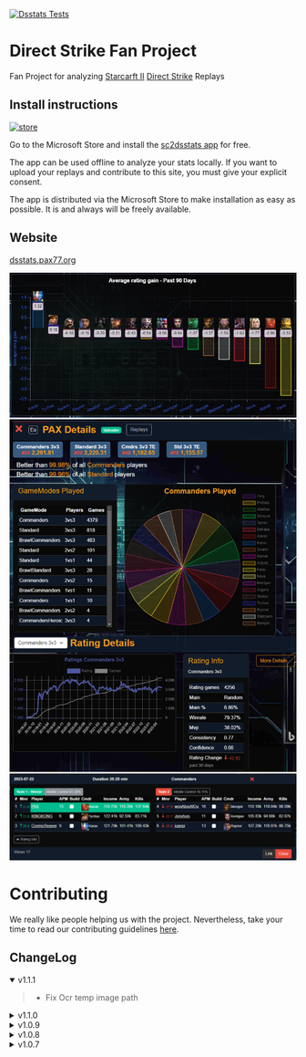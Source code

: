 [![Dsstats Tests](https://github.com/ipax77/dsstats/actions/workflows/dsstats.tests.yml/badge.svg)](https://github.com/ipax77/dsstats/actions/workflows/dsstats.tests.yml)

# Direct Strike Fan Project

Fan Project for analyzing [Starcarft II](https://starcraft2.com) [Direct Strike](https://www.patreon.com/Tya) Replays

## Install instructions

[<img src="images/store.png" alt="store" width="100"/>](https://www.microsoft.com/store/apps/9NNNMB503HN5)

Go to the Microsoft Store and install the [sc2dsstats app](https://www.microsoft.com/store/apps/9NNNMB503HN5) for free.

The app can be used offline to analyze your stats locally. If you want to upload your replays and contribute to this site, you must give your explicit consent.

The app is distributed via the Microsoft Store to make installation as easy as possible. It is and always will be freely available.

## Website
[dsstats.pax77.org](https://dsstats.pax77.org)

![stats](/images/stats.png)
![details](/images/pldetails.png)
![replay](/images/replay.png)

# Contributing

We really like people helping us with the project. Nevertheless, take your time to read our contributing guidelines [here](./CONTRIBUTING.md).

## ChangeLog

<details open="open"><summary>v1.1.1</summary>

>- Fix Ocr temp image path

</details>

<details><summary>v1.1.0</summary>

>- RatingType LongNames
>- pax.BlazorChartJs to v0.4.1
>- Ocr Direct Strike Loading Screen (experimental)

</details>

<details><summary>v1.0.9</summary>

>- PlayerRatings Position

</details>

<details><summary>v1.0.8</summary>

>- FunStats based on Default Filter
>- Ratings calculation improved

</details>

<details><summary>v1.0.7</summary>

>- FunStats
>- Fixed (most) NoSetupEvent decoding errors

</details>

